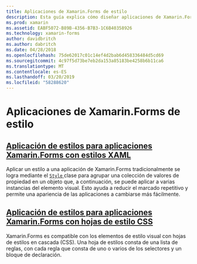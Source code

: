 ```yaml
---
title: Aplicaciones de Xamarin.Forms de estilo
description: Esta guía explica cómo diseñar aplicaciones de Xamarin.Forms con estilos XAML y mediante el uso de estilos en cascada.
ms.prod: xamarin
ms.assetid: EABF5072-B89B-4356-B7B3-1C6B40358926
ms.technology: xamarin-forms
author: davidbritch
ms.author: dabritch
ms.date: 04/28/2018
ms.openlocfilehash: 75de62017c01c14ef4d2bab6d458336484d5cd69
ms.sourcegitcommit: 4c97f5d73be7eb2da153a85183be4258b6b11ca6
ms.translationtype: MT
ms.contentlocale: es-ES
ms.lasthandoff: 03/20/2019
ms.locfileid: "58288620"
---
```

# <a name="styling-xamarinforms-apps"></a>Aplicaciones de Xamarin.Forms de estilo

## <a name="styling-xamarinforms-apps-using-xaml-stylesxamlindexmd"></a>[Aplicación de estilos para aplicaciones Xamarin.Forms con estilos XAML](xaml/index.md)

Aplicar un estilo a una aplicación de Xamarin.Forms tradicionalmente se logra mediante el [ `Style` ](xref:Xamarin.Forms.Style) clase para agrupar una colección de valores de propiedad en un objeto que, a continuación, se puede aplicar a varias instancias del elemento visual. Esto ayuda a reducir el marcado repetitivo y permite una apariencia de las aplicaciones a cambiarse más fácilmente.

## <a name="styling-xamarinforms-apps-using-cascading-style-sheetscssindexmd"></a>[Aplicación de estilos para aplicaciones Xamarin.Forms con hojas de estilo CSS](css/index.md)

Xamarin.Forms es compatible con los elementos de estilo visual con hojas de estilos en cascada (CSS). Una hoja de estilos consta de una lista de reglas, con cada regla que consta de uno o varios de los selectores y un bloque de declaración.
